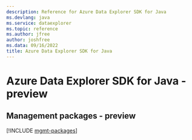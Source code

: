 ```yaml
---
description: Reference for Azure Data Explorer SDK for Java
ms.devlang: java
ms.service: dataexplorer
ms.topic: reference
ms.author: jfree
author: joshfree
ms.data: 09/16/2022
title: Azure Data Explorer SDK for Java
---
```

# Azure Data Explorer SDK for Java - preview

## Management packages - preview
[!INCLUDE [mgmt-packages](data-explorer-mgmt-index.md)]